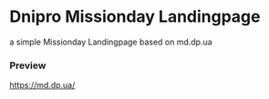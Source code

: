 # Dnipro Missionday Landingpage #
a simple Missionday Landingpage based on md.dp.ua

### Preview ###
https://md.dp.ua/
